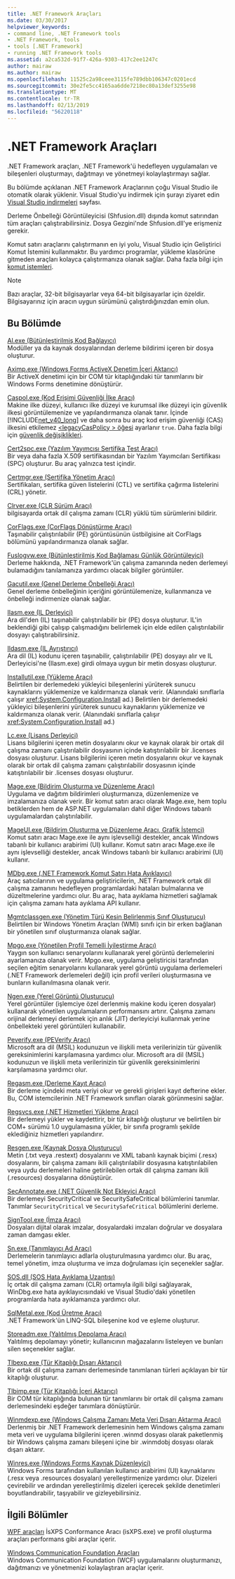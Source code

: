 ```yaml
---
title: .NET Framework Araçları
ms.date: 03/30/2017
helpviewer_keywords:
- command line, .NET Framework tools
- .NET Framework, tools
- tools [.NET Framework]
- running .NET Framework tools
ms.assetid: a2ca532d-91f7-426a-9303-417c2ee1247c
author: mairaw
ms.author: mairaw
ms.openlocfilehash: 11525c2a98ceee3115fe789dbb106347c0201ecd
ms.sourcegitcommit: 30e2fe5cc4165aa6dde7218ec80a13def3255e98
ms.translationtype: MT
ms.contentlocale: tr-TR
ms.lasthandoff: 02/13/2019
ms.locfileid: "56220118"
---
```

# <a name="net-framework-tools"></a>.NET Framework Araçları
.NET Framework araçları, .NET Framework'ü hedefleyen uygulamaları ve bileşenleri oluşturmayı, dağıtmayı ve yönetmeyi kolaylaştırmayı sağlar.  
  
Bu bölümde açıklanan .NET Framework Araçlarının çoğu Visual Studio ile otomatik olarak yüklenir. Visual Studio'yu indirmek için şurayı ziyaret edin [Visual Studio indirmeleri](https://visualstudio.microsoft.com/downloads/?utm_medium=microsoft&utm_source=docs.microsoft.com&utm_campaign=button+cta&utm_content=download+vs2017) sayfası.
  
 Derleme Önbelleği Görüntüleyicisi (Shfusion.dll) dışında komut satırından tüm araçları çalıştırabilirsiniz. Dosya Gezgini'nde Shfusion.dll'ye erişmeniz gerekir.  
  
 Komut satırı araçlarını çalıştırmanın en iyi yolu, Visual Studio için Geliştirici Komut İstemini kullanmaktır. Bu yardımcı programlar, yükleme klasörüne gitmeden araçları kolayca çalıştırmanıza olanak sağlar. Daha fazla bilgi için [komut istemleri](../../../docs/framework/tools/developer-command-prompt-for-vs.md).  
  
> [!NOTE]
>  Bazı araçlar, 32-bit bilgisayarlar veya 64-bit bilgisayarlar için özeldir. Bilgisayarınız için aracın uygun sürümünü çalıştırdığınızdan emin olun.  
  
## <a name="in-this-section"></a>Bu Bölümde  
 [Al.exe (Bütünleştirilmiş Kod Bağlayıcı)](../../../docs/framework/tools/al-exe-assembly-linker.md)  
 Modüller ya da kaynak dosyalarından derleme bildirimi içeren bir dosya oluşturur.  
  
 [Aximp.exe (Windows Forms ActiveX Denetim İçeri Aktarıcı)](../../../docs/framework/tools/aximp-exe-windows-forms-activex-control-importer.md)  
 Bir ActiveX denetimi için bir COM tür kitaplığındaki tür tanımlarını bir Windows Forms denetimine dönüştürür.  
  
 [Caspol.exe (Kod Erişimi Güvenliği İlke Aracı)](../../../docs/framework/tools/caspol-exe-code-access-security-policy-tool.md)  
 Makine ilke düzeyi, kullanıcı ilke düzeyi ve kurumsal ilke düzeyi için güvenlik ilkesi görüntülemenize ve yapılandırmanıza olanak tanır. İçinde [!INCLUDE[net_v40_long](../../../includes/net-v40-long-md.md)] ve daha sonra bu araç kod erişim güvenliği (CAS) ilkesini etkilemez [ \<legacyCasPolicy > öğesi](../../../docs/framework/configure-apps/file-schema/runtime/netfx40-legacysecuritypolicy-element.md) ayarlanır `true`. Daha fazla bilgi için [güvenlik değişiklikleri](../../../docs/framework/security/security-changes.md).  
  
 [Cert2spc.exe (Yazılım Yayımcısı Sertifika Test Aracı)](../../../docs/framework/tools/cert2spc-exe-software-publisher-certificate-test-tool.md)  
 Bir veya daha fazla X.509 sertifikasından bir Yazılım Yayımcıları Sertifikası (SPC) oluşturur. Bu araç yalnızca test içindir.  
  
 [Certmgr.exe (Sertifika Yönetim Aracı)](../../../docs/framework/tools/certmgr-exe-certificate-manager-tool.md)  
 Sertifikaları, sertifika güven listelerini (CTL) ve sertifika çağırma listelerini (CRL) yönetir.  
  
 [Clrver.exe (CLR Sürüm Aracı)](../../../docs/framework/tools/clrver-exe-clr-version-tool.md)  
 bilgisayarda ortak dil çalışma zamanı (CLR) yüklü tüm sürümlerini bildirir.  
  
 [CorFlags.exe (CorFlags Dönüştürme Aracı)](../../../docs/framework/tools/corflags-exe-corflags-conversion-tool.md)  
 Taşınabilir çalıştırılabilir (PE) görüntüsünün üstbilgisine ait CorFlags bölümünü yapılandırmanıza olanak sağlar.  
  
 [Fuslogvw.exe (Bütünleştirilmiş Kod Bağlaması Günlük Görüntüleyici)](../../../docs/framework/tools/fuslogvw-exe-assembly-binding-log-viewer.md)  
 Derleme hakkında, .NET Framework'ün çalışma zamanında neden derlemeyi bulamadığını tanılamanıza yardımcı olacak bilgiler görüntüler.  
  
 [Gacutil.exe (Genel Derleme Önbelleği Aracı)](../../../docs/framework/tools/gacutil-exe-gac-tool.md)  
 Genel derleme önbelleğinin içeriğini görüntülemenize, kullanmanıza ve önbelleği indirmenize olanak sağlar.  
  
 [Ilasm.exe (IL Derleyici)](../../../docs/framework/tools/ilasm-exe-il-assembler.md)  
 Ara dil'den (IL) taşınabilir çalıştırılabilir bir (PE) dosya oluşturur. IL'in beklendiği gibi çalışıp çalışmadığını belirlemek için elde edilen çalıştırılabilir dosyayı çalıştırabilirsiniz.  
  
 [Ildasm.exe (IL Ayrıştırıcı)](../../../docs/framework/tools/ildasm-exe-il-disassembler.md)  
 Ara dil (IL) kodunu içeren taşınabilir, çalıştırılabilir (PE) dosyayı alır ve IL Derleyicisi'ne (Ilasm.exe) girdi olmaya uygun bir metin dosyası oluşturur.  
  
 [Installutil.exe (Yükleme Aracı)](../../../docs/framework/tools/installutil-exe-installer-tool.md)  
 Belirtilen bir derlemedeki yükleyici bileşenlerini yürüterek sunucu kaynaklarını yüklemenize ve kaldırmanıza olanak verir. (Alanındaki sınıflarla çalışır <xref:System.Configuration.Install> ad.) Belirtilen bir derlemedeki yükleyici bileşenlerini yürüterek sunucu kaynaklarını yüklemenize ve kaldırmanıza olanak verir. (Alanındaki sınıflarla çalışır <xref:System.Configuration.Install> ad.)  
  
 [Lc.exe (Lisans Derleyici)](../../../docs/framework/tools/lc-exe-license-compiler.md)  
 Lisans bilgilerini içeren metin dosyalarını okur ve kaynak olarak bir ortak dil çalışma zamanı çalıştırılabilir dosyasının içinde katıştırılabilir bir .licenses dosyası oluşturur. Lisans bilgilerini içeren metin dosyalarını okur ve kaynak olarak bir ortak dil çalışma zamanı çalıştırılabilir dosyasının içinde katıştırılabilir bir .licenses dosyası oluşturur.  
  
 [Mage.exe (Bildirim Oluşturma ve Düzenleme Aracı)](../../../docs/framework/tools/mage-exe-manifest-generation-and-editing-tool.md)  
 Uygulama ve dağıtım bildirimleri oluşturmanıza, düzenlemenize ve imzalamanıza olanak verir. Bir komut satırı aracı olarak Mage.exe, hem toplu betiklerden hem de ASP.NET uygulamaları dahil diğer Windows tabanlı uygulamalardan çalıştırılabilir.  
  
 [MageUI.exe (Bildirim Oluşturma ve Düzenleme Aracı, Grafik İstemci)](../../../docs/framework/tools/mageui-exe-manifest-generation-and-editing-tool-graphical-client.md)  
 Komut satırı aracı Mage.exe ile aynı işlevselliği destekler, ancak Windows tabanlı bir kullanıcı arabirimi (UI) kullanır. Komut satırı aracı Mage.exe ile aynı işlevselliği destekler, ancak Windows tabanlı bir kullanıcı arabirimi (UI) kullanır.  
  
 [MDbg.exe (.NET Framework Komut Satırı Hata Ayıklayıcı)](../../../docs/framework/tools/mdbg-exe.md)  
 Araç satıcılarının ve uygulama geliştiricilerin, .NET Framework ortak dil çalışma zamanını hedefleyen programlardaki hataları bulmalarına ve düzeltmelerine yardımcı olur. Bu araç, hata ayıklama hizmetleri sağlamak için çalışma zamanı hata ayıklama API kullanır.  
  
 [Mgmtclassgen.exe (Yönetim Türü Kesin Belirlenmiş Sınıf Oluşturucu)](../../../docs/framework/tools/mgmtclassgen-exe.md)  
 Belirtilen bir Windows Yönetim Araçları (WMI) sınıfı için bir erken bağlanan bir yönetilen sınıf oluşturmanıza olanak sağlar.  
  
 [Mpgo.exe (Yönetilen Profil Temelli İyileştirme Aracı)](../../../docs/framework/tools/mpgo-exe-managed-profile-guided-optimization-tool.md)  
 Yaygın son kullanıcı senaryolarını kullanarak yerel görüntü derlemelerini ayarlamanıza olanak verir. Mpgo.exe, uygulama geliştiricisi tarafından seçilen eğitim senaryolarını kullanarak yerel görüntü uygulama derlemeleri (.NET Framework derlemeleri değil) için profil verileri oluşturmasına ve bunların kullanılmasına olanak verir.  
  
 [Ngen.exe (Yerel Görüntü Oluşturucu)](../../../docs/framework/tools/ngen-exe-native-image-generator.md)  
 Yerel görüntüler (işlemciye özel derlenmiş makine kodu içeren dosyalar) kullanarak yönetilen uygulamaların performansını artırır. Çalışma zamanı orijinal derlemeyi derlemek için anlık (JIT) derleyiciyi kullanmak yerine önbellekteki yerel görüntüleri kullanabilir.  
  
 [Peverify.exe (PEVerify Aracı)](../../../docs/framework/tools/peverify-exe-peverify-tool.md)  
 Microsoft ara dil (MSIL) kodunuzun ve ilişkili meta verilerinizin tür güvenlik gereksinimlerini karşılamasına yardımcı olur. Microsoft ara dil (MSIL) kodunuzun ve ilişkili meta verilerinizin tür güvenlik gereksinimlerini karşılamasına yardımcı olur.  
  
 [Regasm.exe (Derleme Kayıt Aracı)](../../../docs/framework/tools/regasm-exe-assembly-registration-tool.md)  
 Bir derleme içindeki meta veriyi okur ve gerekli girişleri kayıt defterine ekler. Bu, COM istemcilerinin .NET Framework sınıfları olarak görünmesini sağlar.  
  
 [Regsvcs.exe (.NET Hizmetleri Yükleme Aracı)](../../../docs/framework/tools/regsvcs-exe-net-services-installation-tool.md)  
 Bir derlemeyi yükler ve kaydettirir, bir tür kitaplığı oluşturur ve belirtilen bir COM+ sürümü 1.0 uygulamasına yükler, bir sınıfa programlı şekilde eklediğiniz hizmetleri yapılandırır.  
  
 [Resgen.exe (Kaynak Dosya Oluşturucu)](../../../docs/framework/tools/resgen-exe-resource-file-generator.md)  
 Metin (.txt veya .restext) dosyalarını ve XML tabanlı kaynak biçimi (.resx) dosyalarını, bir çalışma zamanı ikili çalıştırılabilir dosyasına katıştırılabilen veya uydu derlemeleri haline getirilebilen ortak dil çalışma zamanı ikili (.resources) dosyalarına dönüştürür.  
  
 [SecAnnotate.exe (.NET Güvenlik Not Ekleyici Aracı)](../../../docs/framework/tools/secannotate-exe-net-security-annotator-tool.md)  
 Bir derlemeyi SecurityCritical ve SecuritySafeCritical bölümlerini tanımlar. Tanımlar `SecurityCritical` ve `SecuritySafeCritical` bölümlerini derleme.  
  
 [SignTool.exe (İmza Aracı)](../../../docs/framework/tools/signtool-exe.md)  
 Dosyaları dijital olarak imzalar, dosyalardaki imzaları doğrular ve dosyalara zaman damgası ekler.  
  
 [Sn.exe (Tanımlayıcı Ad Aracı)](../../../docs/framework/tools/sn-exe-strong-name-tool.md)  
 Derlemelerin tanımlayıcı adlarla oluşturulmasına yardımcı olur. Bu araç, temel yönetim, imza oluşturma ve imza doğrulaması için seçenekler sağlar.  
  
 [SOS.dll (SOS Hata Ayıklama Uzantısı)](../../../docs/framework/tools/sos-dll-sos-debugging-extension.md)  
 İç ortak dil çalışma zamanı (CLR) ortamıyla ilgili bilgi sağlayarak, WinDbg.exe hata ayıklayıcısındaki ve Visual Studio'daki yönetilen programlarda hata ayıklamanıza yardımcı olur.  
  
 [SqlMetal.exe (Kod Üretme Aracı)](../../../docs/framework/tools/sqlmetal-exe-code-generation-tool.md)  
 .NET Framework'ün LINQ-SQL bileşenine kod ve eşleme oluşturur.  
  
 [Storeadm.exe (Yalıtılmış Depolama Aracı)](../../../docs/framework/tools/storeadm-exe-isolated-storage-tool.md)  
 Yalıtılmış depolamayı yönetir; kullanıcının mağazalarını listeleyen ve bunları silen seçenekler sağlar.  
  
 [Tlbexp.exe (Tür Kitaplığı Dışarı Aktarıcı)](../../../docs/framework/tools/tlbexp-exe-type-library-exporter.md)  
 Bir ortak dil çalışma zamanı derlemesinde tanımlanan türleri açıklayan bir tür kitaplığı oluşturur.  
  
 [Tlbimp.exe (Tür Kitaplığı İçeri Aktarıcı)](../../../docs/framework/tools/tlbimp-exe-type-library-importer.md)  
 Bir COM tür kitaplığında bulunan tür tanımlarını bir ortak dil çalışma zamanı derlemesindeki eşdeğer tanımlara dönüştürür.  
  
 [Winmdexp.exe (Windows Çalışma Zamanı Meta Veri Dışarı Aktarma Aracı)](../../../docs/framework/tools/winmdexp-exe-windows-runtime-metadata-export-tool.md)  
 Derlenmiş bir .NET Framework derlemesinin hem Windows çalışma zamanı meta veri ve uygulama bilgilerini içeren .winmd dosyası olarak paketlenmiş bir Windows çalışma zamanı bileşeni içine bir .winmdobj dosyası olarak dışarı aktarır.  
  
 [Winres.exe (Windows Forms Kaynak Düzenleyici)](../../../docs/framework/tools/winres-exe-windows-forms-resource-editor.md)  
 Windows Forms tarafından kullanılan kullanıcı arabirimi (UI) kaynaklarını (.resx veya .resources dosyaları) yerelleştirmenize yardımcı olur. Dizeleri çevirebilir ve ardından yerelleştirilmiş dizeleri içerecek şekilde denetimleri boyutlandırabilir, taşıyabilir ve gizleyebilirsiniz.  
  
## <a name="related-sections"></a>İlgili Bölümler  
 [WPF araçları](https://docs.microsoft.com/previous-versions/ms742404(v=vs.110))  
 İsXPS Conformance Aracı (isXPS.exe) ve profil oluşturma araçları performans gibi araçlar içerir.  
  
 [Windows Communication Foundation Araçları](../../../docs/framework/wcf/tools.md)  
 Windows Communication Foundation (WCF) uygulamalarını oluşturmanızı, dağıtmanızı ve yönetmenizi kolaylaştıran araçlar içerir.
